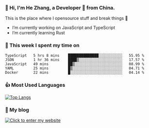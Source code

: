 ### 👋 Hi, I'm He Zhang, a Developer 🚀 from China.

This is the place where I opensource stuff and break things :rofl:

- I’m currently working on JavaScript and TypeScript
- I’m currently learning Rust

### 💪 This week I spent my time on 
<!--START_SECTION:waka-->

```text
TypeScript   5 hrs 8 mins    ██████████████░░░░░░░░░░░   55.95 %
JSON         1 hr 36 mins    ████▒░░░░░░░░░░░░░░░░░░░░   17.57 %
JavaScript   49 mins         ██▒░░░░░░░░░░░░░░░░░░░░░░   08.99 %
YAML         25 mins         █▒░░░░░░░░░░░░░░░░░░░░░░░   04.71 %
Docker       22 mins         █░░░░░░░░░░░░░░░░░░░░░░░░   04.14 %
```

<!--END_SECTION:waka-->

### 👍 Most Used Languages
[![Top Langs](https://github-readme-stats.vercel.app/api/top-langs/?username=zhanghecool&layout=compact)](https://zhanghe.cool)

### 🌈 My blog 
[![Click to enter my website](https://cdn.jsdelivr.net/gh/zhanghecool/assets/images/gif/zhanghecools.gif)](https://zhanghe.cool)
